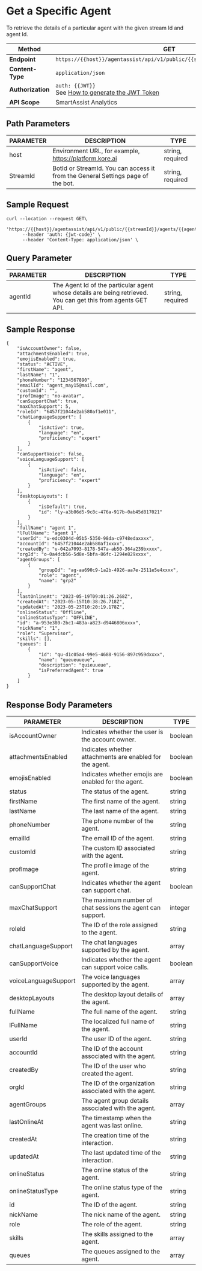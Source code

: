 # Get a Specific Agent

To retrieve the details of a particular agent with the given stream Id and agent Id.

| **Method**   | GET                                                               |
|----------|-------------------------------------------------------------------|
| **Endpoint** | `https://{{host}}/agentassist/api/v1/public/{{streamId}}/agents/{{agentId}}` |
| **Content-Type** | `application/json`                                             |
| **Authorization** | `auth: {{JWT}}`<br>See [How to generate the JWT Token](../automation/api-introduction.md#generating-the-jwt-token) |
| **API Scope** | SmartAssist Analytics                                           |

## Path Parameters

| **PARAMETER** | **DESCRIPTION**                                                      | **TYPE**           |
|-----------|------------------------------------------------------------------|----------------|
| host      | Environment URL, for example, https://platform.kore.ai       | string, required |
| StreamId  | BotId or StreamId. You can access it from the General Settings page of the bot. | string, required |

## Sample Request

```
curl --location --request GET\
     'https://{{host}}/agentassist/api/v1/public/{{streamId}}/agents/{{agentId}}'
      --header 'auth: {jwt-code}' \
      --header 'Content-Type: application/json' \
```

## Query Parameter

| **PARAMETER** | **DESCRIPTION**                                                                  | **TYPE**           |
|-----------|------------------------------------------------------------------------------|----------------|
| agentId   | The Agent Id of the particular agent whose details are being retrieved. You can get this from agents GET API. | string, required |

## Sample Response

```
{
    "isAccountOwner": false,
    "attachmentsEnabled": true,
    "emojisEnabled": true,
    "status": "ACTIVE",
    "firstName": "agent",
    "lastName": "1",
    "phoneNumber": "1234567890",
    "emailId": "agent_may15@mail.com",
    "customId": "",
    "profImage": "no-avatar",
    "canSupportChat": true,
    "maxChatSupport": 5,
    "roleId": "6457f21044e2ab580af1e011",
    "chatLanguageSupport": [
        {
            "isActive": true,
            "language": "en",
            "proficiency": "expert"
        }
    ],
    "canSupportVoice": false,
    "voiceLanguageSupport": [
        {
            "isActive": false,
            "language": "en",
            "proficiency": "expert"
        }
    ],
    "desktopLayouts": [
        {
            "isDefault": true,
            "id": "ly-a3b06d5-9c8c-476a-917b-0ab45d817021"
        }
    ],
    "fullName": "agent 1",
    "lFullName": "agent 1",
    "userId": "u-edc0304d-05b5-5350-98da-c9748edaxxxx",
    "accountId": "6457f21044e2ab580af1xxxx",
    "createdBy": "u-042a7093-8178-547a-ab50-364a239bxxxx",
    "orgId": "o-0a4dcb56-5d8e-5bfa-86fc-1294e829xxxx",
    "agentGroups": [
        {
            "groupId": "ag-aa690c9-1a2b-4926-aa7e-2511e5e4xxxx",
            "role": "agent",
            "name": "grp2"
        }
    ],
    "lastOnlineAt": "2023-05-19T09:01:26.268Z",
    "createdAt": "2023-05-15T10:38:26.718Z",
    "updatedAt": "2023-05-23T10:20:19.178Z",
    "onlineStatus": "Offline",
    "onlineStatusType": "OFFLINE",
    "id": "a-953e380-2bc1-483a-a823-d9446806xxxx",
    "nickName": "1",
    "role": "Supervisor",
    "skills": [],
    "queues": [
        {
            "id": "qu-d1c05a4-99e5-4688-9156-897c959dxxxx",
            "name": "queueuueue",
            "description": "quieuueue",
            "isPreferredAgent": true
        }
    ]
}
```

## Response Body Parameters

| **PARAMETER**            | **DESCRIPTION**                                                                                   | **TYPE**     |
|----------------------|-----------------------------------------------------------------------------------------------|----------|
| isAccountOwner       | Indicates whether the user is the account owner.                                              | boolean  |
| attachmentsEnabled   | Indicates whether attachments are enabled for the agent.                                       | boolean  |
| emojisEnabled        | Indicates whether emojis are enabled for the agent.                                            | boolean  |
| status               | The status of the agent.                                                                      | string   |
| firstName            | The first name of the agent.                                                                  | string   |
| lastName             | The last name of the agent.                                                                   | string   |
| phoneNumber          | The phone number of the agent.                                                                | string   |
| emailId              | The email ID of the agent.                                                                    | string   |
| customId             | The custom ID associated with the agent.                                                      | string   |
| profImage            | The profile image of the agent.                                                               | string   |
| canSupportChat       | Indicates whether the agent can support chat.                                                  | boolean  |
| maxChatSupport       | The maximum number of chat sessions the agent can support.                                     | integer  |
| roleId               | The ID of the role assigned to the agent.                                                      | string   |
| chatLanguageSupport  | The chat languages supported by the agent.                                                     | array    |
| canSupportVoice      | Indicates whether the agent can support voice calls.                                           | boolean  |
| voiceLanguageSupport | The voice languages supported by the agent.                                                    | array    |
| desktopLayouts       | The desktop layout details of the agent.                                                       | array    |
| fullName             | The full name of the agent.                                                                   | string   |
| lFullName            | The localized full name of the agent.                                                          | string   |
| userId               | The user ID of the agent.                                                                     | string   |
| accountId            | The ID of the account associated with the agent.                                               | string   |
| createdBy            | The ID of the user who created the agent.                                                      | string   |
| orgId                | The ID of the organization associated with the agent.                                           | string   |
| agentGroups          | The agent group details associated with the agent.                                              | array    |
| lastOnlineAt         | The timestamp when the agent was last online.                                                  | string   |
| createdAt            | The creation time of the interaction.                                                          | string   |
| updatedAt            | The last updated time of the interaction.                                                      | string   |
| onlineStatus         | The online status of the agent.                                                               | string   |
| onlineStatusType     | The online status type of the agent.                                                           | string   |
| id                   | The ID of the agent.                                                                          | string   |
| nickName             | The nick name of the agent.                                                                   | string   |
| role                 | The role of the agent.                                                                        | string   |
| skills               | The skills assigned to the agent.                                                              | array    |
| queues               | The queues assigned to the agent.                                                              | array    |
